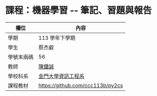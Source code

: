 # 課程：機器學習 --  筆記、習題與報告

欄位 | 內容
-----|--------
學期 | 113 學年下學期
學生 |  蔡杰叡
學號末兩碼 | 56
教師 | [陳鍾誠](https://www.nqu.edu.tw/educsie/index.php?act=blog&code=list&ids=4)
學校科系 | [金門大學資訊工程系](https://www.nqu.edu.tw/educsie/index.php)
課程教材 | https://github.com/ccc113b/py2cs
